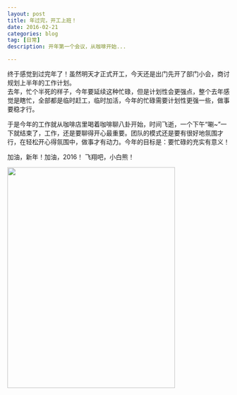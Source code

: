 ```yaml
---
layout: post
title: 年过完，开工上班！
date: 2016-02-21
categories: blog
tag: [日常]
description: 开年第一个会议，从咖啡开始...

---
```


终于感觉到过完年了！虽然明天才正式开工，今天还是出门先开了部门小会，商讨规划上半年的工作计划。<br />
去年，忙个半死的样子，今年要延续这种忙碌，但是计划性会更强点，整个去年感觉是瞎忙，全部都是临时赶工，临时加活，今年的忙碌需要计划性更强一些，做事要稳才行。

于是今年的工作就从咖啡店里喝着咖啡聊八卦开始，时间飞逝，一个下午“唰~”一下就结束了，工作，还是要聊得开心最重要。团队的模式还是要有很好地氛围才行，在轻松开心得氛围中，做事才有动力。今年的目标是：要忙碌的充实有意义！

加油，新年！加油，2016！
飞翔吧，小白熊！

<img src="http://i13.tietuku.com/0fccec13e34e8e54.jpg" height="500" width="380" align="center">

